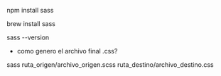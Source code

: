 npm install sass

brew install sass

sass --version

- como genero el archivo final .css?

sass ruta_origen/archivo_origen.scss ruta_destino/archivo_destino.css